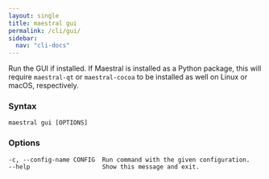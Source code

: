 ```yaml
---
layout: single
title: maestral gui
permalink: /cli/gui/
sidebar:
  nav: "cli-docs"
---
```


Run the GUI if installed. If Maestral is installed as a Python package, this will require
`maestral-qt` or `maestral-cocoa` to be installed as well on Linux or macOS, respectively.

### Syntax

```
maestral gui [OPTIONS]
```

### Options

```
-c, --config-name CONFIG  Run command with the given configuration.
--help                    Show this message and exit.
```
